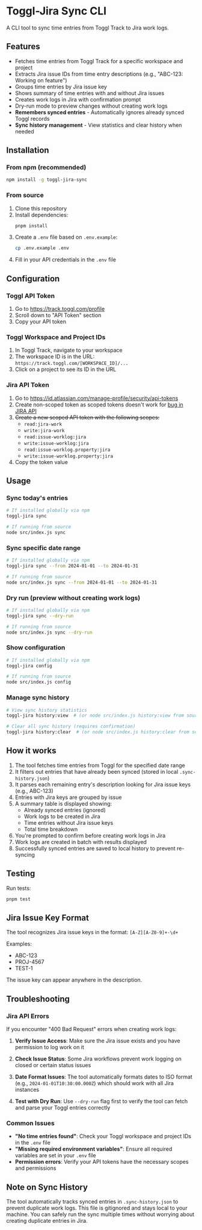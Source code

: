 # Toggl-Jira Sync CLI

A CLI tool to sync time entries from Toggl Track to Jira work logs.

## Features

- Fetches time entries from Toggl Track for a specific workspace and project
- Extracts Jira issue IDs from time entry descriptions (e.g., "ABC-123: Working on feature")
- Groups time entries by Jira issue key
- Shows summary of time entries with and without Jira issues
- Creates work logs in Jira with confirmation prompt
- Dry-run mode to preview changes without creating work logs
- **Remembers synced entries** - Automatically ignores already synced Toggl records
- **Sync history management** - View statistics and clear history when needed

## Installation

### From npm (recommended)

```bash
npm install -g toggl-jira-sync
```

### From source

1. Clone this repository
2. Install dependencies:
   ```bash
   pnpm install
   ```
3. Create a `.env` file based on `.env.example`:
   ```bash
   cp .env.example .env
   ```
4. Fill in your API credentials in the `.env` file

## Configuration

### Toggl API Token
1. Go to https://track.toggl.com/profile
2. Scroll down to "API Token" section
3. Copy your API token

### Toggl Workspace and Project IDs
1. In Toggl Track, navigate to your workspace
2. The workspace ID is in the URL: `https://track.toggl.com/[WORKSPACE_ID]/...`
3. Click on a project to see its ID in the URL

### Jira API Token
1. Go to https://id.atlassian.com/manage-profile/security/api-tokens
2. Create non-scoped token as scoped tokens doesn't work for [bug in JIRA API](https://jira.atlassian.com/browse/JRACLOUD-94545)
2. ~~Create a new scoped API token with the following scopes:~~
     - `read:jira-work`
     - `write:jira-work`
     - `read:issue-worklog:jira`
     - `write:issue-worklog:jira`
     - `read:issue-worklog.property:jira`
     - `write:issue-worklog.property:jira`
3. Copy the token value

## Usage

### Sync today's entries
```bash
# If installed globally via npm
toggl-jira sync

# If running from source
node src/index.js sync
```

### Sync specific date range
```bash
# If installed globally via npm
toggl-jira sync --from 2024-01-01 --to 2024-01-31

# If running from source
node src/index.js sync --from 2024-01-01 --to 2024-01-31
```

### Dry run (preview without creating work logs)
```bash
# If installed globally via npm
toggl-jira sync --dry-run

# If running from source
node src/index.js sync --dry-run
```

### Show configuration
```bash
# If installed globally via npm
toggl-jira config

# If running from source
node src/index.js config
```

### Manage sync history
```bash
# View sync history statistics
toggl-jira history:view  # (or node src/index.js history:view from source)

# Clear all sync history (requires confirmation)
toggl-jira history:clear  # (or node src/index.js history:clear from source)
```

## How it works

1. The tool fetches time entries from Toggl for the specified date range
2. It filters out entries that have already been synced (stored in local `.sync-history.json`)
3. It parses each remaining entry's description looking for Jira issue keys (e.g., ABC-123)
4. Entries with Jira keys are grouped by issue
5. A summary table is displayed showing:
   - Already synced entries (ignored)
   - Work logs to be created in Jira
   - Time entries without Jira issue keys
   - Total time breakdown
6. You're prompted to confirm before creating work logs in Jira
7. Work logs are created in batch with results displayed
8. Successfully synced entries are saved to local history to prevent re-syncing

## Testing

Run tests:
```bash
pnpm test
```

## Jira Issue Key Format

The tool recognizes Jira issue keys in the format: `[A-Z][A-Z0-9]+-\d+`

Examples:
- ABC-123
- PROJ-4567
- TEST-1

The issue key can appear anywhere in the description.

## Troubleshooting

### Jira API Errors

If you encounter "400 Bad Request" errors when creating work logs:

1. **Verify Issue Access**: Make sure the Jira issue exists and you have permission to log work on it

3. **Check Issue Status**: Some Jira workflows prevent work logging on closed or certain status issues

4. **Date Format Issues**: The tool automatically formats dates to ISO format (e.g., `2024-01-01T10:30:00.000Z`) which should work with all Jira instances

5. **Test with Dry Run**: Use `--dry-run` flag first to verify the tool can fetch and parse your Toggl entries correctly

### Common Issues

- **"No time entries found"**: Check your Toggl workspace and project IDs in the `.env` file
- **"Missing required environment variables"**: Ensure all required variables are set in your `.env` file
- **Permission errors**: Verify your API tokens have the necessary scopes and permissions

## Note on Sync History

The tool automatically tracks synced entries in `.sync-history.json` to prevent duplicate work logs. This file is gitignored and stays local to your machine. You can safely run the sync multiple times without worrying about creating duplicate entries in Jira.
